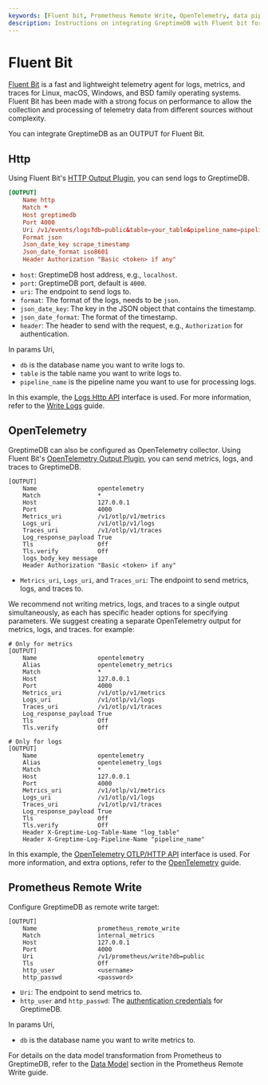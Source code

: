 ```yaml
---
keywords: [Fluent bit, Prometheus Remote Write, OpenTelemetry, data pipeline]
description: Instructions on integrating GreptimeDB with Fluent bit for Prometheus Remote Write and OpenTelemetry.
---
```


# Fluent Bit

[Fluent Bit](http://fluentbit.io/) is a fast and lightweight telemetry agent for logs, metrics, and traces for Linux, macOS, Windows, and BSD family operating systems. Fluent Bit has been made with a strong focus on performance to allow the collection and processing of telemetry data from different sources without complexity.

You can integrate GreptimeDB as an OUTPUT for Fluent Bit.

## Http

Using Fluent Bit's [HTTP Output Plugin](https://docs.fluentbit.io/manual/pipeline/outputs/http), you can send logs to GreptimeDB.

```conf
[OUTPUT]
    Name http
    Match *
    Host greptimedb
    Port 4000
    Uri /v1/events/logs?db=public&table=your_table&pipeline_name=pipeline_if_any
    Format json
    Json_date_key scrape_timestamp
    Json_date_format iso8601
    Header Authorization "Basic <token> if any"
```

- `host`: GreptimeDB host address, e.g., `localhost`.
- `port`: GreptimeDB port, default is `4000`.
- `uri`: The endpoint to send logs to.
- `format`: The format of the logs, needs to be `json`.
- `json_date_key`: The key in the JSON object that contains the timestamp.
- `json_date_format`: The format of the timestamp.
- `header`: The header to send with the request, e.g., `Authorization` for authentication.

In params Uri,
- `db` is the database name you want to write logs to.
- `table` is the table name you want to write logs to.
- `pipeline_name` is the pipeline name you want to use for processing logs.

In this example, the [Logs Http API](/user-guide/logs/write-logs.md#http-api) interface is used. For more information, refer to the [Write Logs](/user-guide/logs/write-logs.md) guide.

## OpenTelemetry

GreptimeDB can also be configured as OpenTelemetry collector. Using Fluent Bit's [OpenTelemetry Output Plugin](https://docs.fluentbit.io/manual/pipeline/outputs/opentelemetry), you can send metrics, logs, and traces to GreptimeDB.

```
[OUTPUT]
    Name                 opentelemetry
    Match                *
    Host                 127.0.0.1
    Port                 4000
    Metrics_uri          /v1/otlp/v1/metrics
    Logs_uri             /v1/otlp/v1/logs
    Traces_uri           /v1/otlp/v1/traces
    Log_response_payload True
    Tls                  Off
    Tls.verify           Off
    logs_body_key message
    Header Authorization "Basic <token> if any"
```

- `Metrics_uri`, `Logs_uri`, and `Traces_uri`: The endpoint to send metrics, logs, and traces to.

We recommend not writing metrics, logs, and traces to a single output simultaneously, as each has specific header options for specifying parameters. We suggest creating a separate OpenTelemetry output for metrics, logs, and traces. for example:

```
# Only for metrics
[OUTPUT]
    Name                 opentelemetry
    Alias                opentelemetry_metrics
    Match                *
    Host                 127.0.0.1
    Port                 4000
    Metrics_uri          /v1/otlp/v1/metrics
    Logs_uri             /v1/otlp/v1/logs
    Traces_uri           /v1/otlp/v1/traces
    Log_response_payload True
    Tls                  Off
    Tls.verify           Off

# Only for logs
[OUTPUT]
    Name                 opentelemetry
    Alias                opentelemetry_logs
    Match                *
    Host                 127.0.0.1
    Port                 4000
    Metrics_uri          /v1/otlp/v1/metrics
    Logs_uri             /v1/otlp/v1/logs
    Traces_uri           /v1/otlp/v1/traces
    Log_response_payload True
    Tls                  Off
    Tls.verify           Off
    Header X-Greptime-Log-Table-Name "log_table"
    Header X-Greptime-Log-Pipeline-Name "pipeline_name"
```


In this example, the [OpenTelemetry OTLP/HTTP API](/user-guide/ingest-data/for-observability/opentelemetry.md#opentelemetry-collectors) interface is used. For more information, and extra options, refer to the [OpenTelemetry](/user-guide/ingest-data/for-observability/opentelemetry.md) guide.

## Prometheus Remote Write

Configure GreptimeDB as remote write target:

```
[OUTPUT]
    Name                 prometheus_remote_write
    Match                internal_metrics
    Host                 127.0.0.1
    Port                 4000
    Uri                  /v1/prometheus/write?db=public
    Tls                  Off
    http_user            <username>
    http_passwd          <password>
```

- `Uri`: The endpoint to send metrics to.
- `http_user` and `http_passwd`: The [authentication credentials](/user-guide/deployments/authentication/static.md) for GreptimeDB.

In params Uri,

- `db` is the database name you want to write metrics to.

For details on the data model transformation from Prometheus to GreptimeDB, refer to the [Data Model](/user-guide/ingest-data/for-observability/prometheus.md#data-model) section in the Prometheus Remote Write guide.